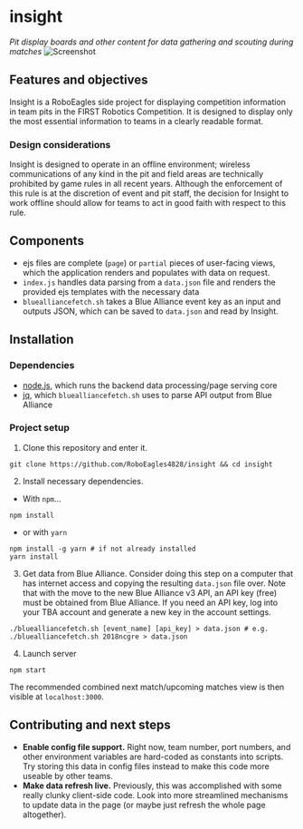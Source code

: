 # insight
_Pit display boards and other content for data gathering and scouting during matches_
![Screenshot](https://i.imgur.com/jgJFAjy.png)
## Features and objectives
Insight is a RoboEagles side project for displaying competition information in team pits in the FIRST Robotics Competition. It is designed to display only the most essential information to teams in a clearly readable format.

### Design considerations
Insight is designed to operate in an offline environment; wireless communications of any kind in the pit and field areas are technically prohibited by game rules in all recent years. Although the enforcement of this rule is at the discretion of event and pit staff, the decision for Insight to work offline should allow for teams to act in good faith with respect to this rule.

## Components
- ejs files are complete (`page`) or `partial` pieces of user-facing views, which the application renders and populates with data on request.
- `index.js` handles data parsing from a `data.json` file and renders the provided ejs templates with the necessary data
- `bluealliancefetch.sh` takes a Blue Alliance event key as an input and outputs JSON, which can be saved to `data.json` and read by Insight.

## Installation

### Dependencies
- [node.js](https://nodejs.org), which runs the backend data processing/page serving core
- [jq](https://stedolan.github.io/jq), which `bluealliancefetch.sh` uses to parse API output from Blue Alliance

### Project setup
1. Clone this repository and enter it.
```
git clone https://github.com/RoboEagles4828/insight && cd insight
```
2. Install necessary dependencies.
  - With `npm`...
  ```
  npm install
  ```
  - or with `yarn`
  ```
  npm install -g yarn # if not already installed
  yarn install
  ```
3. Get data from Blue Alliance. Consider doing this step on a computer that has internet access and copying the resulting `data.json` file over. Note that with the move to the new Blue Alliance v3 API, an API key (free) must be obtained from Blue Alliance. If you need an API key, log into your TBA account and generate a new key in the account settings.
```
./bluealliancefetch.sh [event_name] [api_key] > data.json # e.g. ./bluealliancefetch.sh 2018ncgre > data.json
```
4. Launch server
```
npm start
```

The recommended combined next match/upcoming matches view is then visible at `localhost:3000`.

## Contributing and next steps
- **Enable config file support.** Right now, team number, port numbers, and other environment variables are hard-coded as constants into scripts. Try storing this data in config files instead to make this code more useable by other teams.
- **Make data refresh live.** Previously, this was accomplished with some really clunky client-side code. Look into more streamlined mechanisms to update data in the page (or maybe just refresh the whole page altogether).

